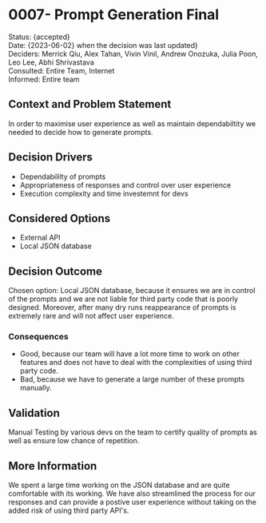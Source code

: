 # 0007- Prompt Generation Final 

Status: {accepted} <br>
Date: {2023-06-02} when the decision was last updated} <br>
Deciders: Merrick Qiu, Alex Tahan, Vivin Vinil, Andrew Onozuka, Julia Poon, Leo Lee, Abhi Shrivastava <br>
Consulted: Entire Team, Internet <br>
Informed: Entire team

## Context and Problem Statement

In order to maximise user experience as well as maintain dependabiltity we needed to decide how to generate prompts. 


## Decision Drivers

* Dependabililty of prompts 
* Appropriateness of responses and control over user experience
* Execution complexity and time investemnt for devs

## Considered Options

* External API 
* Local JSON database
## Decision Outcome

Chosen option: Local JSON database, because it ensures we are in control of the prompts and we are not liable for third party code that is poorly designed. Moreover, after many dry runs reappearance of prompts is extremely rare and will not affect user experience. 

### Consequences

* Good, because our team will have a lot more time to work on other features and does not have to deal with the complexities of using third party code. 
* Bad, because we have to generate a large number of these prompts manually. 

## Validation

Manual Testing by various devs on the team to certify quality of prompts as well as ensure low chance of repetition.

## More Information

We spent a large time working on the JSON database and are quite comfortable with its working. We have also streamlined the process for our responses and can provide a postive user experience without taking on the added risk of using third party API's. 